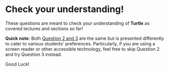 # Check your understanding!

These questions are meant to check your understanding of **Turtle** as covered lectures and sections so far! 
 

**Quick note**: Both <ins>Question 2 and 3</ins> are the same but is presented differently to cater to various students' preferences. Particularly, if you are using a screen reader or other accessible technology, feel free to skip Question 2 and try Question 3 instead.

Good Luck!